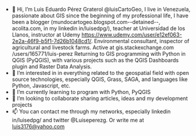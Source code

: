 - 👋 Hi, I’m Luis Eduardo Pérez Graterol @luisCartoGeo, I live in Venezuela, passionate about GIS since the beginning of my professional life, I have been a blogger (mundocartogeo.blogspot.com--detained--, acolita.com, 
 in my linkedin in/luisedpg/), teacher at Universidad de los Llanos, instructor at Udemy https://www.udemy.com/user/e12ef063-2e2a-46f9-b5f1-7d26b1048cd1/. Environmental consultant, inspector of agricultural and livestock farms.
 Active at gis.stackexchange.com /users/165771/luis-perez
 Returning to GIS programming with Python in QGIS (PyQGIS), with various projects such as the QGIS Dashboards plugin and Raster Data Analysis. 
- 👀 I’m interested in in everything related to the geospatial field with open source technologies, especially QGIS, Grass, SAGA, and languages like Python, Javascript, etc.
- 🌱 I’m currently learning to program with Python, PyQGIS
- 💞️ I’m looking to collaborate sharing articles, ideas and my development projects
- 📫 You can contact me through my networks, especially linkedin  in/luisedpg/ and twitter @Luiseperezg.  Or write me at luis3176@yahoo.com

<!---
luisCartoGeo/luisCartoGeo is a ✨ special ✨ repository because its `README.md` (this file) appears on your GitHub profile.
You can click the Preview link to take a look at your changes.
--->
